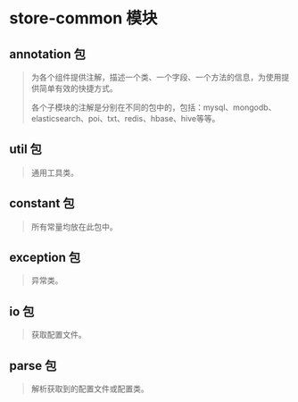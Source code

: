 # store-common 模块

## annotation 包

> 为各个组件提供注解，描述一个类、一个字段、一个方法的信息，为使用提供简单有效的快捷方式。
>
> 各个子模块的注解是分别在不同的包中的，包括：mysql、mongodb、elasticsearch、poi、txt、redis、hbase、hive等等。

## util 包

> 通用工具类。

## constant 包

> 所有常量均放在此包中。

## exception 包

> 异常类。

## io 包

> 获取配置文件。

## parse 包

> 解析获取到的配置文件或配置类。